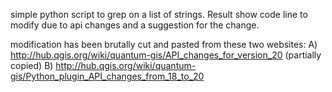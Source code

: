 simple python script to grep on a list of strings.
Result show code line to modify due to api changes and a suggestion for the change.

modification has been brutally cut and pasted from these two websites:
A) http://hub.qgis.org/wiki/quantum-gis/API_changes_for_version_20 (partially copied)
B) http://hub.qgis.org/wiki/quantum-gis/Python_plugin_API_changes_from_18_to_20
